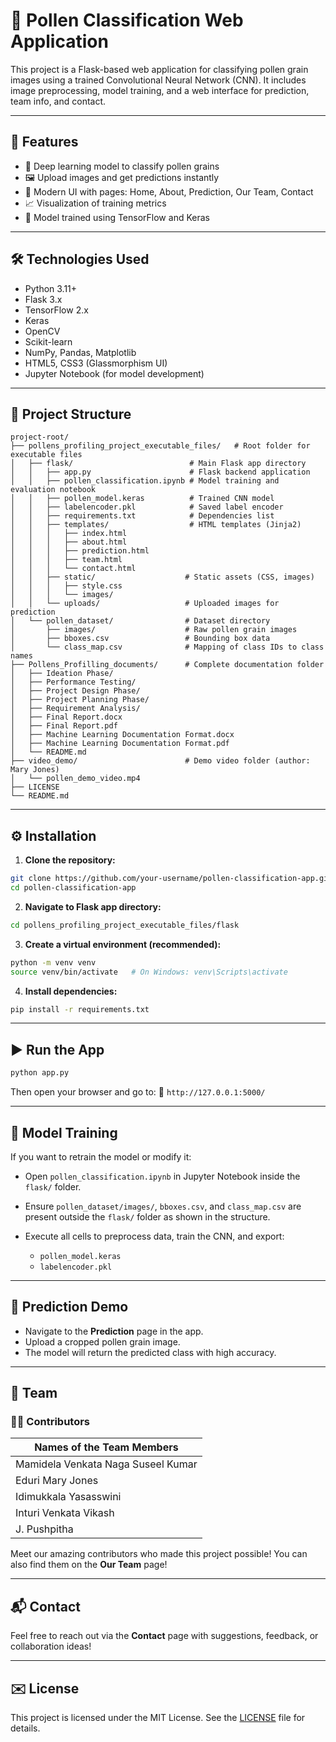 # 🌼 Pollen Classification Web Application

This project is a Flask-based web application for classifying pollen grain images using a trained Convolutional Neural Network (CNN). It includes image preprocessing, model training, and a web interface for prediction, team info, and contact.

---

## 🚀 Features

* 🌸 Deep learning model to classify pollen grains
* 🖼 Upload images and get predictions instantly
* 🎨 Modern UI with pages: Home, About, Prediction, Our Team, Contact
* 📈 Visualization of training metrics
* 🧠 Model trained using TensorFlow and Keras

---

## 🛠 Technologies Used

* Python 3.11+
* Flask 3.x
* TensorFlow 2.x
* Keras
* OpenCV
* Scikit-learn
* NumPy, Pandas, Matplotlib
* HTML5, CSS3 (Glassmorphism UI)
* Jupyter Notebook (for model development)

---

## 📂 Project Structure

```
project-root/
├── pollens_profiling_project_executable_files/   # Root folder for executable files
│   ├── flask/                          # Main Flask app directory
│   │   ├── app.py                      # Flask backend application
│   │   ├── pollen_classification.ipynb # Model training and evaluation notebook
│   │   ├── pollen_model.keras          # Trained CNN model
│   │   ├── labelencoder.pkl            # Saved label encoder
│   │   ├── requirements.txt            # Dependencies list
│   │   ├── templates/                  # HTML templates (Jinja2)
│   │   │   ├── index.html
│   │   │   ├── about.html
│   │   │   ├── prediction.html
│   │   │   ├── team.html
│   │   │   └── contact.html
│   │   ├── static/                    # Static assets (CSS, images)
│   │   │   ├── style.css
│   │   │   └── images/
│   │   └── uploads/                   # Uploaded images for prediction
│   └── pollen_dataset/                # Dataset directory
│       ├── images/                    # Raw pollen grain images
│       ├── bboxes.csv                 # Bounding box data
│       └── class_map.csv              # Mapping of class IDs to class names
├── Pollens_Profilling_documents/      # Complete documentation folder
│   ├── Ideation Phase/
│   ├── Performance Testing/
│   ├── Project Design Phase/
│   ├── Project Planning Phase/
│   ├── Requirement Analysis/
│   ├── Final Report.docx
│   ├── Final Report.pdf
│   ├── Machine Learning Documentation Format.docx
│   ├── Machine Learning Documentation Format.pdf
│   └── README.md
├── video_demo/                        # Demo video folder (author: Mary Jones)
│   └── pollen_demo_video.mp4
├── LICENSE
└── README.md
```

---

## ⚙️ Installation

1. **Clone the repository:**

```bash
git clone https://github.com/your-username/pollen-classification-app.git
cd pollen-classification-app
```

2. **Navigate to Flask app directory:**

```bash
cd pollens_profiling_project_executable_files/flask
```

3. **Create a virtual environment (recommended):**

```bash
python -m venv venv
source venv/bin/activate   # On Windows: venv\Scripts\activate
```

4. **Install dependencies:**

```bash
pip install -r requirements.txt
```

---

## ▶️ Run the App

```bash
python app.py
```

Then open your browser and go to: 📍 `http://127.0.0.1:5000/`

---

## 🧪 Model Training

If you want to retrain the model or modify it:

* Open `pollen_classification.ipynb` in Jupyter Notebook inside the `flask/` folder.
* Ensure `pollen_dataset/images/`, `bboxes.csv`, and `class_map.csv` are present outside the `flask/` folder as shown in the structure.
* Execute all cells to preprocess data, train the CNN, and export:

  * `pollen_model.keras`
  * `labelencoder.pkl`

---

## 📸 Prediction Demo

* Navigate to the **Prediction** page in the app.
* Upload a cropped pollen grain image.
* The model will return the predicted class with high accuracy.

---

## 👥 Team

### 👨‍💻 Contributors

| **Names of the Team Members**      |
| ---------------------------------- |
| Mamidela Venkata Naga Suseel Kumar |
| Eduri Mary Jones                   |
| Idimukkala Yasasswini              |
| Inturi Venkata Vikash              |
| J. Pushpitha                       |

Meet our amazing contributors who made this project possible! You can also find them on the **Our Team** page!

---

## 📬 Contact

Feel free to reach out via the **Contact** page with suggestions, feedback, or collaboration ideas!

---

## ✉️ License

This project is licensed under the MIT License. See the [LICENSE](./LICENSE) file for details.
